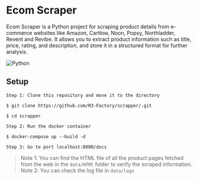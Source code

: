 # Ecom Scraper

Ecom Scraper is a Python project for scraping product details from e-commerce websites like Amazon, Cartlow, Noon, Popsy, Northladder, Revent and Revibe.
It allows you to extract product information such as title, price, rating, and description, and store it in a structured format for further analysis.

![Python](https://img.shields.io/badge/python-blue.svg?style=for-the-badge&logo=python&logoColor=white)


## Setup

```
Step 1: Clone this repository and move it to the directory

$ git clone https://github.com/R3-Factory/scrapper/.git

$ cd scrapper
```

```
Step 2: Run the docker container

$ docker-compose up --build -d
```

```
Step 3: Go to port localhost:8000/docs
```

> Note 1: You can find the HTML file of all the product pages fetched from the web in the `data/HTMl` folder to verify the scraped information.
> Note 2: You can check the log file in `data/logs`
